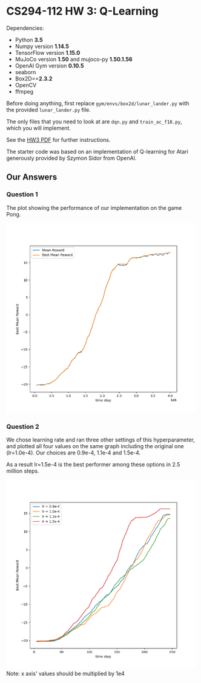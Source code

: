# CS294-112 HW 3: Q-Learning

Dependencies:
 * Python **3.5**
 * Numpy version **1.14.5**
 * TensorFlow version **1.15.0**
 * MuJoCo version **1.50** and mujoco-py **1.50.1.56**
 * OpenAI Gym version **0.10.5**
 * seaborn
 * Box2D==**2.3.2**
 * OpenCV
 * ffmpeg

Before doing anything, first replace `gym/envs/box2d/lunar_lander.py` with the provided `lunar_lander.py` file.

The only files that you need to look at are `dqn.py` and `train_ac_f18.py`, which you will implement.

See the [HW3 PDF](http://rll.berkeley.edu/deeprlcourse/f17docs/hw3.pdf) for further instructions.

The starter code was based on an implementation of Q-learning for Atari generously provided by Szymon Sidor from OpenAI.

## Our Answers
### Question 1
The plot showing the performance of our implementation on the game Pong.
<p align="left">
  <img src="images/single_plot.png" width="500" title="learning rate multiplier = 1.0e-4">
</p>

### Question 2
We chose learning rate and ran three other settings of this hyperparameter, and plotted all four values on the same graph including the original one (lr=1.0e-4). 
Our choices are 0.9e-4, 1.1e-4 and 1.5e-4.

As a result lr=1.5e-4 is the best performer among these options in 2.5 million steps.

<p align="left">
  <img src="images/multiple_plot.png" width="500" title="experimenting with learning rate">Note: x axis' values should be multiplied by 1e4
</p>
